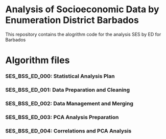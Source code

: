 # Analysis of Socioeconomic Data by Enumeration District Barbados

This repository contains the alogrithm code for the analysis SES by ED for Barbados

# Algorithm files 

### SES_BSS_ED_000:    Statistical Analysis Plan
### SES_BSS_ED_001:    Data Preparation and Cleaning
### SES_BSS_ED_002:    Data Management and Merging
### SES_BSS_ED_003:    PCA Analysis Preparation
### SES_BSS_ED_004:    Correlations and PCA Analysis